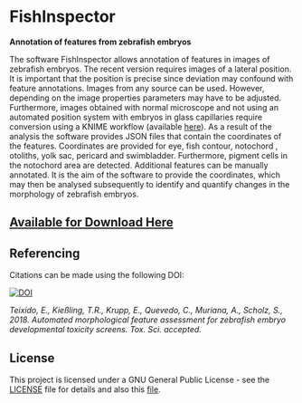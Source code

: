 # FishInspector
**Annotation of features from zebrafish embryos**

The software FishInspector allows annotation of features in images of zebrafish embryos. The recent version requires images of a lateral position. It is important that the position is precise since deviation may confound with feature annotations. Images from any source can be used. However, depending on the image properties parameters may have to be adjusted. Furthermore, images obtained with normal microscope and not using an automated position system with embryos in glass capillaries require conversion using a KNIME workflow (available [here](https://github.com/eteixido/Knime-workflows-FishInspector)). As a result of the analysis the software provides JSON files that contain the coordinates of the features. Coordinates are provided for eye, fish contour, notochord , otoliths, yolk sac, pericard and swimbladder. Furthermore, pigment cells in the notochord area are detected. Additional features can be manually annotated. It is the aim of the software to provide the coordinates, which may then be analysed subsequently to identify and quantify changes in the morphology of zebrafish embryos.

## [Available for Download Here](https://github.com//sscholz-UFZ/FishInspector/releases)

## Referencing

Citations can be made using the following DOI:

[![DOI](https://zenodo.org/badge/DOI/10.5281/zenodo.1422642.svg)](https://doi.org/10.5281/zenodo.1422642)

*Teixido, E., Kießling, T.R., Krupp, E., Quevedo, C., Muriana, A., Scholz, S., 2018. Automated morphological feature assessment for zebrafish embryo developmental toxicity screens. Tox. Sci. accepted.*

## License

This project is licensed under a GNU General Public License - see the [LICENSE](LICENSE) file for details and also this [file](License.txt). 



